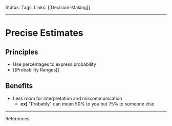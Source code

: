 Status:
Tags:
Links: [[Decision-Making]]
___
# Precise Estimates
## Principles
- Use percentages to express probability
- [[Probability Ranges]]
## Benefits
-  Less room for interpretation and miscommunication
	- **ex)** "Probably" can mean 50% to you but 75% to someone else
___
References: